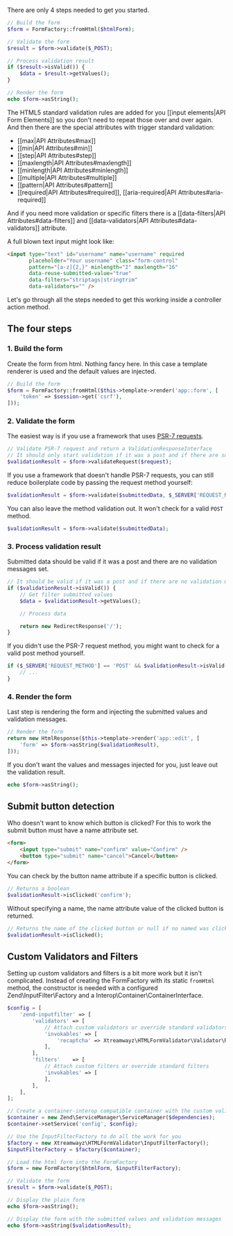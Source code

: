 There are only 4 steps needed to get you started.

```php
// Build the form
$form = FormFactory::fromHtml($htmlForm);

// Validate the form
$result = $form->validate($_POST);

// Process validation result
if ($result->isValid()) {
    $data = $result->getValues();
}

// Render the form
echo $form->asString();
```

The HTML5 standard validation rules are added for you [[input elements|API Form Elements]] so you don't need to
repeat those over and over again. And then there are the special attributes with trigger standard validation:
- [[max|API Attributes#max]]
- [[min|API Attributes#min]]
- [[step|API Attributes#step]]
- [[maxlength|API Attributes#maxlength]]
- [[minlength|API Attributes#minlength]]
- [[multiple|API Attributes#multiple]]
- [[pattern|API Attributes#pattern]]
- [[required|API Attributes#required]], [[aria-required|API Attributes#aria-required]]

And if you need more validation or specific filters there is a [[data-filters|API Attributes#data-filters]] and
[[data-validators|API Attributes#data-validators]] attribute.

A full blown text input might look like:

```html
<input type="text" id="username" name="username" required
       placeholder="Your username" class="form-control"
       pattern="[a-z]{2,}" minlength="2" maxlength="16"
       data-reuse-submitted-value="true"
       data-filters="striptags|stringtrim"
       data-validators="" />
```

Let's go through all the steps needed to get this working inside a controller action method.

## The four steps

### 1. Build the form

Create the form from html. Nothing fancy here. In this case a template renderer is used and the default values are
injected.

```php
// Build the form
$form = FormFactory::fromHtml($this->template->render('app::form', [
    'token' => $session->get('csrf'),
]));
```

### 2. Validate the form

The easiest way is if you use a framework that uses [PSR-7 requests](http://www.php-fig.org/psr/psr-7/).

```php
// Validate PSR-7 request and return a ValidationResponseInterface
// It should only start validation if it was a post and if there are submitted values
$validationResult = $form->validateRequest($request);
```

If you use a framework that doesn't handle PSR-7 requests, you can still reduce boilerplate code by passing the
request method yourself:

```php
$validationResult = $form->validate($submittedData, $_SERVER['REQUEST_METHOD']);
```

You can also leave the method validation out. It won't check for a valid `POST` method.

```php
$validationResult = $form->validate($submittedData);
```

### 3. Process validation result

Submitted data should be valid if it was a post and there are no validation messages set.

```php
// It should be valid if it was a post and if there are no validation messages
if ($validationResult->isValid()) {
    // Get filter submitted values
    $data = $validationResult->getValues();

    // Process data

    return new RedirectResponse('/');
}
```

If you didn't use the PSR-7 request method, you might want to check for a valid post method yourself.

```php
if ($_SERVER['REQUEST_METHOD'] == 'POST' && $validationResult->isValid()) {
    // ...
}
```

### 4. Render the form

Last step is rendering the form and injecting the submitted values and validation messages.

```php
// Render the form
return new HtmlResponse($this->template->render('app::edit', [
    'form' => $form->asString($validationResult),
]));
```

If you don't want the values and messages injected for you, just leave out the validation result.

```php
echo $form->asString();
```

## Submit button detection

Who doesn't want to know which button is clicked? For this to work the submit button must have a name attribute set.

```html
<form>
    <input type="submit" name="confirm" value="Confirm" />
    <button type="submit" name="cancel">Cancel</button>
</form>
```

You can check by the button name attribute if a specific button is clicked.

```php
// Returns a boolean
$validationResult->isClicked('confirm');
```

Without specifying a name, the name attribute value of the clicked button is returned.

```php
// Returns the name of the clicked button or null if no named was clicked
$validationResult->isClicked();
```

## Custom Validators and Filters

Setting up custom validators and filters is a bit more work but it isn't complicated. Instead of creating the
FormFactory with its static `fromHtml` method, the constructor is needed with a configured Zend\InputFilter\Factory
and a Interop\Container\ContainerInterface.

```php
$config = [
    'zend-inputfilter' => [
        'validators' => [
            // Attach custom validators or override standard validators
            'invokables' => [
                'recaptcha' => Xtreamwayz\HTMLFormValidator\Validator\RecaptchaValidator::class,
            ],
        ],
        'filters'    => [
            // Attach custom filters or override standard filters
            'invokables' => [
            ],
        ],
    ],
];

// Create a container-interop compatible container with the custom validator configuration
$container = new Zend\ServiceManager\ServiceManager($dependencies);
$container->setService('config', $config);

// Use the InputFilterFactory to do all the work for you
$factory = new Xtreamwayz\HTMLFormValidator\InputFilterFactory();
$inputFilterFactory = $factory($container);

// Load the html form into the FormFactory
$form = new FormFactory($htmlForm, $inputFilterFactory);

// Validate the form
$result = $form->validate($_POST);

// Display the plain form
echo $form->asString();

// Display the form with the submitted values and validation messages
echo $form->asString($validationResult);
```
